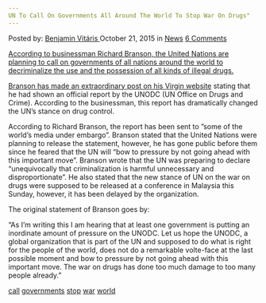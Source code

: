 ```yaml
---
UN To Call On Governments All Around The World To Stop War On Drugs"
---
```

<article class="post-listing post-11825 post type-post status-publish format-standard hentry category-news tag-call tag-governments tag-stop tag-war 
<div class="post-inner">
<span>Posted by: <a href="https://www.deepdotweb.com/author/benjaminvi/" title="">Benjamin Vitáris </a></span>
<span>October 21, 2015</span>
<span>in <a href="https://www.deepdotweb.com/category/news/" rel="category tag">News</a></span>
<span><a href="https://www.deepdotweb.com/2015/10/21/un-to-call-on-governments-all-around-the-world-to-stop-war-on-drugs/#comments">6 Comments</a></span>


<p><a href="http://www.independent.co.uk/news/uk/home-news/un-to-call-on-governments-around-the-world-to-decriminalise-all-drugs-says-richard-branson-a6699851.html">According to businessman Richard Branson, the United Nations are planning to call on governments of all nations around the world to decriminalize the use and the possession of all kinds of illegal drugs.</a></p>
<p><a href="http://www.independent.co.uk/news/world/politics/united-nations-to-urge-governments-to-decriminalise-drugs-richard-bransons-claims-in-full-a6700371.html">Branson has made an extraordinary post on his Virgin website</a> stating that he had shown an official report by the UNODC (UN Office on Drugs and Crime). According to the businessman, this report has dramatically changed the UN’s stance on drug control.</p>
<p>According to Richard Branson, the report has been sent to ”some of the world’s media under embargo”. Branson stated that the United Nations were planning to release the statement, however, he has gone public before them since he feared that the UN will &#8220;bow to pressure by not going ahead with this important move&#8221;. Branson wrote that the UN was preparing to declare &#8220;unequivocally that criminalization is harmful unnecessary and disproportionate&#8221;. He also stated that the new stance of UN on the war on drugs were supposed to be released at a conference in Malaysia this Sunday, however, it has been delayed by the organization.</p>
<p>The original statement of Branson goes by:</p>
<p>&#8220;As I&#8217;m writing this I am hearing that at least one government is putting an inordinate amount of pressure on the UNODC. Let us hope the UNODC, a global organization that is part of the UN and supposed to do what is right for the people of the world, does not do a remarkable volte-face at the last possible moment and bow to pressure by not going ahead with this important move. The war on drugs has done too much damage to too many people already.&#8221;</p>
</div>
<a href="https://www.deepdotweb.com/tag/call/" rel="tag">call</a>  <a href="https://www.deepdotweb.com/tag/governments/" rel="tag">governments</a> <a href="https://www.deepdotweb.com/tag/stop/" rel="tag">stop</a> <a href="https://www.deepdotweb.com/tag/war/" rel="tag">war</a> <a href="https://www.deepdotweb.com/tag/world/" rel="tag">world</a></span> <span style="display:none" class="updated">2015-10-21<a href="https://www.deepdotweb.com/author/benjaminvi/" title="Posts by Benjamin Vitáris" rel="author">Benjamin Vitáris</a></strong></div>

